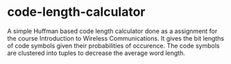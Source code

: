 # code-length-calculator

A simple Huffman based code length calculator done as a assignment for the course Introduction to Wireless Communications.
It gives the bit lengths of code symbols given their probabilities of occurence. 
The code symbols are clustered into tuples to decrease the average word length.

